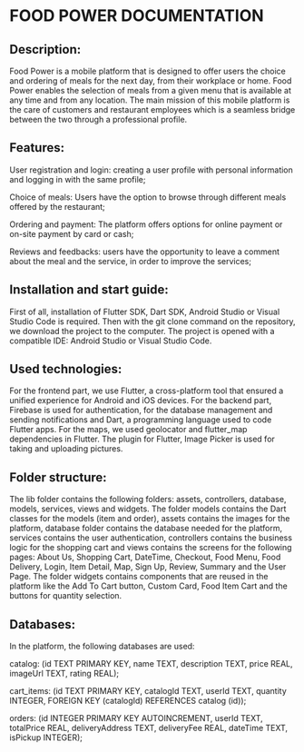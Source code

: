 # FOOD POWER DOCUMENTATION 
## Description:

Food Power is a mobile platform that is designed to offer users the choice and ordering of meals for the next day, from their workplace or home. Food Power enables the selection of meals from a given menu that is available at any time and from any location. The main mission of this mobile platform is the care of customers and restaurant employees which is a seamless bridge between the two through a professional profile.

## Features:

User registration and login: creating a user profile with personal information and logging in with the same profile;

Choice of meals: Users have the option to browse through different meals offered by the restaurant;

Ordering and payment: The platform offers options for online payment or on-site payment by card or cash;

Reviews and feedbacks: users have the opportunity to leave a comment about the meal and the service, in order to improve the services;

## Installation and start guide:

First of all, installation of Flutter SDK, Dart SDK, Android Studio or Visual Studio Code is required. Then with the git clone command on the repository, we download the project to the computer. The project is opened with a compatible IDE: Android Studio or Visual Studio Code.

## Used technologies:

For the frontend part, we use Flutter, a cross-platform tool that ensured a unified experience for Android and iOS devices. For the backend part, Firebase is used for authentication, for the database management and sending notifications and Dart, a programming language used to code Flutter apps. For the maps, we used geolocator and flutter_map dependencies in Flutter. The plugin for Flutter, Image Picker is used for taking and uploading pictures.

## Folder structure:

The lib folder contains the following folders: assets, controllers, database, models, services, views and widgets.
The folder models contains the Dart classes for the models (item and order), assets contains the images for the platform, database folder contains the database needed for the platform, services contains the user authentication, controllers contains the business logic for the shopping cart and views contains the screens for the following pages: About Us, Shopping Cart, DateTime, Checkout, Food Menu, Food Delivery, Login, Item Detail, Map, Sign Up, Review, Summary and the User Page. The folder widgets contains components that are reused in the platform like the Add To Cart button, Custom Card, Food Item Cart and the buttons for quantity selection.

## Databases:

In the platform, the following databases are used:

catalog: (id TEXT PRIMARY KEY, name TEXT, description TEXT, price REAL, imageUrl TEXT, rating REAL);

cart_items: (id TEXT PRIMARY KEY, catalogId TEXT, userId TEXT, quantity INTEGER, FOREIGN KEY (catalogId) REFERENCES catalog (id));

orders: (id INTEGER PRIMARY KEY AUTOINCREMENT, userId TEXT, totalPrice REAL, deliveryAddress TEXT, deliveryFee REAL, dateTime TEXT, isPickup INTEGER);